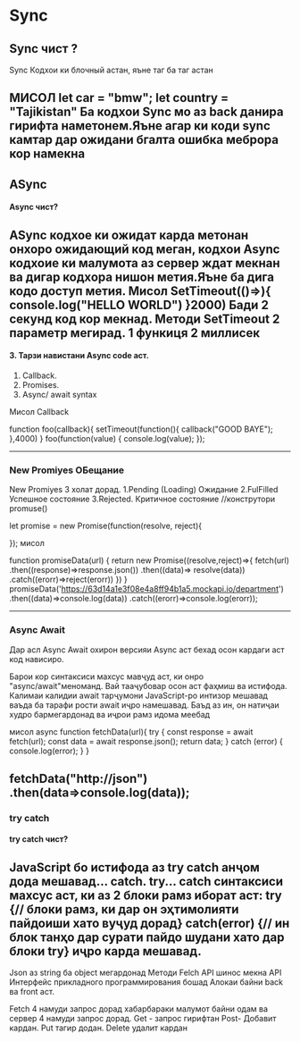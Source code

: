 # Sync
## Sync чист ? 
Sync Кодхои ки  блочный астан, яъне  таг ба таг  астан

МИСОЛ
  let car = "bmw";
  let country = "Tajikistan"
Ба кодхои Sync  мо аз back данира гирифта наметонем.Яъне агар ки коди sync камтар дар ожидани бгалта ошибка меброра кор намекна 
----------------------------------------------------------------------------------------
## ASync
#### Async чист?
ASync  кодхое ки ожидат карда метонан онхоро ожидающий код меган, кодхои Async кодхоие ки малумота аз сервер ждат мекнан ва дигар кодхора нишон метия.Яъне ба дига кодо доступ метия.
Мисол
 SetTimeout(()=>){
     console.log("HELLO WORLD")
 }2000) 
 Бади 2 секунд код кор мекнад.
 Методи SetTimeout 2 параметр мегирад.
 1 функиця 2 миллисек
 ------------------------------------------------------------------------------------
#### 3. Тарзи навистани  Async code аст.

                    
   1. Callback.
   2. Promises.
   3. Async/ await syntax
   
Мисол Callback

function foo(callback){
    setTimeout(function(){
        callback("GOOD BAYE");
    },4000)
}
foo(function(value) {
    console.log(value);
});

----------------------------------------------------------------------------------------------
### New Promiyes ОБещание 
New Promiyes 3 холат дорад.
   1.Pending (Loading) Ожидание
   2.FulFilled Успешное состояние
   3.Rejected. Критичное состояние 
//конструтори promuse()

let promise = new Promise(function(resolve, reject){

});
 мисол
 
 function  promiseData(url) {
    return new Promise((resolve,reject)=>{
  fetch(url)
  .then((response)=>response.json())
  .then((data)=> resolve(data))
  .catch((erorr)=>reject(erorr))
    })
}
promiseData('https://63d14a1e3f08e4a8ff94b1a5.mockapi.io/department')
.then((data)=>console.log(data))
.catch((erorr)=>console.log(erorr));

-------------------------------------------------
### Async Await 
Дар асл Async Await  охирон версияи Async аст бехад осон кардаги аст код нависиро.



Барои кор синтаксиси махсус мавҷуд аст, ки онро "async/await"меноманд. Вай тааҷубовар осон аст
фаҳмиш ва истифода.
Калимаи калидии await тарҷумони JavaScript-ро интизор мешавад
ваъда ба тарафи рости await иҷро намешавад. Баъд аз ин, он натиҷаи худро бармегардонад ва иҷрои рамз идома меебад

мисол
async function fetchData(url){
    try {
        const response = await fetch(url);
        const data = await response.json();
        return data;
    } catch (error) {
        console.log(error);
    }
}

fetchData("http://json")
.then(data=>console.log(data));
---------------------------------------------------------------------------
### try catch 
#### try catch  чист?
 JavaScript бо истифода аз try  catch анҷом дода мешавад... catch. try... catch синтаксиси махсус аст, ки аз 2 блоки рамз иборат аст: try {// блоки рамз, ки дар он эҳтимолияти пайдоиши хато вуҷуд дорад} catch(error) {// ин блок танҳо дар сурати пайдо шудани хато дар блоки try} иҷро карда мешавад.
 ----------------------------------------------------------------------------------------------
 Json аз string ба object мегардонад
 Методи Felch API шинос мекна 
 API Интерфейс прикладного программирования бошад Алокаи байни back ва front аст.
 
 Fetch 4 намуди запрос дорад хабарбараки малумот байни одам ва сервер 
 4 намуди запрос дорад.
 Get - запрос гирифтан 
 Post- Добавит кардан.
 Put тагир додан.
 Delete удалит кардан 